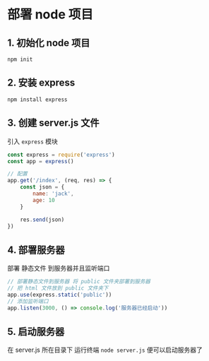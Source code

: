# 部署 node 项目

## 1. 初始化 node 项目

`npm init`

## 2. 安装 express

`npm install express`

## 3. 创建 server.js 文件

引入 `express` 模块

```js
const express = require('express')
const app = express()

// 配置
app.get('/index', (req, res) => {
    const json = { 
        name: 'jack',
        age: 10
    }

    res.send(json)
})
```

## 4. 部署服务器

部署 静态文件 到服务器并且监听端口

```js
// 部署静态文件到服务器 将 public 文件夹部署到服务器
// 把 html 文件放到 public 文件夹下
app.use(express.static('public'))
// 添加监听端口
app.listen(3000, () => console.log('服务器已经启动'))
```

## 5. 启动服务器

在 server.js 所在目录下 运行终端 `node server.js` 便可以启动服务器了

